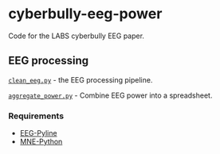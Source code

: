 # cyberbully-eeg-power
Code for the LABS cyberbully EEG paper.

## EEG processing

[`clean_eeg.py`](clean_eeg.py) - the EEG processing pipeline.

[`aggregate_power.py`](aggregate_power.py) - Combine EEG power into a spreadsheet.

### Requirements
 - [EEG-Pyline](https://github.com/teanijarv/EEG-pyline)
 - [MNE-Python](https://mne.tools/stable/index.html)
